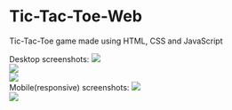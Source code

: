 # Tic-Tac-Toe-Web
Tic-Tac-Toe game made using HTML, CSS and JavaScript

Desktop screenshots:
<img src="https://i.ibb.co/jV0Y6DD/image.png"><br>
<img src="https://i.ibb.co/pzVQDNN/image.png"><br>
<img src="https://i.ibb.co/6mkfv1H/image.png"><br>
Mobile(responsive) screenshots:
<img src="https://i.ibb.co/hMrQk0Y/image.png"><br>
<img src="https://i.ibb.co/Tqy9TRz/image.png"><br>
